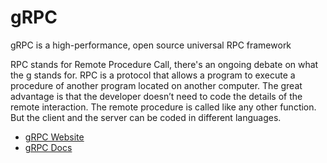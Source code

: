 # gRPC

gRPC is a high-performance, open source universal RPC framework

RPC stands for Remote Procedure Call, there's an ongoing debate on what the g stands for. RPC is a protocol that allows a program to execute a procedure of another program located on another computer. The great advantage is that the developer doesn’t need to code the details of the remote interaction. The remote procedure is called like any other function. But the client and the server can be coded in different languages.

- [gRPC Website](https://grpc.io/)
- [gRPC Docs](https://grpc.io/docs/)
